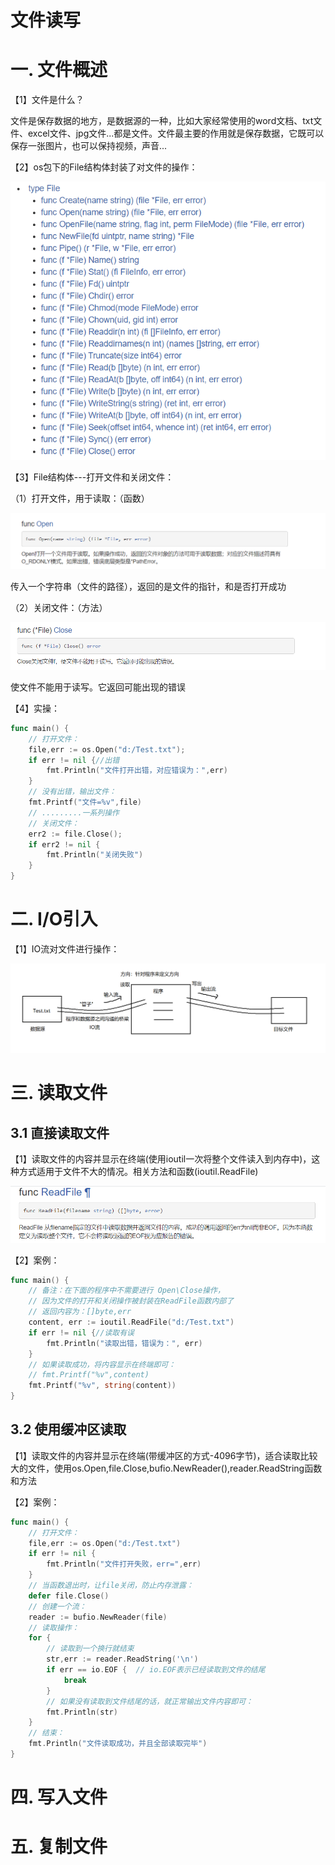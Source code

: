 # 文件读写

# 一. 文件概述

【1】文件是什么？

文件是保存数据的地方，是数据源的一种，比如大家经常使用的word文档、txt文件、excel文件、jpg文件...都是文件。文件最主要的作用就是保存数据，它既可以保存一张图片，也可以保持视频，声音...

【2】os包下的File结构体封装了对文件的操作：

![image-20220601215922801](asset/fileio/image/image-20220601215922801.png)

【3】File结构体---打开文件和关闭文件：

（1）打开文件，用于读取：（函数）

![image-20220601220006407](asset/fileio/image/image-20220601220006407.png)

传入一个字符串（文件的路径），返回的是文件的指针，和是否打开成功

（2）关闭文件：（方法）

![image-20220601221001720](asset/fileio/image/image-20220601221001720.png)

使文件不能用于读写。它返回可能出现的错误

【4】实操：

```go
func main() {
    // 打开文件：
    file,err := os.Open("d:/Test.txt");
    if err != nil {//出错
        fmt.Println("文件打开出错，对应错误为：",err)
    }
    // 没有出错，输出文件：
    fmt.Printf("文件=%v",file)
    // .........一系列操作
    // 关闭文件：
    err2 := file.Close();
    if err2 != nil {
        fmt.Println("关闭失败")
    }
}
```



# 二. I/O引入

【1】IO流对文件进行操作：

![image-20220601221139854](asset/fileio/image/image-20220601221139854.png)



# 三. 读取文件

## 3.1 直接读取文件

【1】读取文件的内容并显示在终端(使用ioutil一次将整个文件读入到内存中)，这种方式适用于文件不大的情况。相关方法和函数(ioutil.ReadFile)

![image-20220601221251833](asset/fileio/image/image-20220601221251833.png)

【2】案例：

```go
func main() {
    // 备注：在下面的程序中不需要进行 Open\Close操作，
    // 因为文件的打开和关闭操作被封装在ReadFile函数内部了
    // 返回内容为：[]byte,err
    content, err := ioutil.ReadFile("d:/Test.txt")
    if err != nil {//读取有误
        fmt.Println("读取出错，错误为：", err)
    }
    // 如果读取成功，将内容显示在终端即可：
    // fmt.Printf("%v",content)
    fmt.Printf("%v", string(content))
}
```



## 3.2 使用缓冲区读取

【1】读取文件的内容并显示在终端(带缓冲区的方式-4096字节)，适合读取比较大的文件，使用os.Open,file.Close,bufio.NewReader(),reader.ReadString函数和方法

【2】案例：

```go
func main() {
    // 打开文件：
    file,err := os.Open("d:/Test.txt")
    if err != nil {
        fmt.Println("文件打开失败，err=",err)
    }
    // 当函数退出时，让file关闭，防止内存泄露：
    defer file.Close()
    // 创建一个流：
    reader := bufio.NewReader(file)
    // 读取操作：
    for {
        // 读取到一个换行就结束
        str,err := reader.ReadString('\n')
        if err == io.EOF {  // io.EOF表示已经读取到文件的结尾
            break
        }
        // 如果没有读取到文件结尾的话，就正常输出文件内容即可：
        fmt.Println(str)
    }
    // 结束：
    fmt.Println("文件读取成功，并且全部读取完毕")
}
```





# 四. 写入文件







# 五. 复制文件